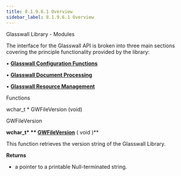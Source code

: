 ```yaml
---
title: 8.1.9.6.1 Overview
sidebar_label: 8.1.9.6.1 Overview
---
```


Glasswall Library - Modules

The interface for the Glasswall API is broken into three main sections covering the principle functionality provided by the library:

• [**Glasswall Configuration Functions**](https://docs.glasswallsolutions.com/sdk/rebuild/Content/API/Glasswall%20Configuration%20Functions.htm)

• [**Glasswall Document Processing**](https://docs.glasswallsolutions.com/sdk/rebuild/Content/API/Glasswall%20Document%20Processing.htm)

• [**Glasswall Resource Management**](https://docs.glasswallsolutions.com/sdk/rebuild/Content/API/Glasswall%20Resource%20Management.htm)

Functions

wchar\_t \* GWFileVersion (void)

GWFileVersion

**wchar\_t\* ** [**GWFileVersion**](https://docs.glasswallsolutions.com/sdk/rebuild/Content/API/Glasswall%20Library%20-%20Modules.htm#GWFileVe)** ( void )**

This function retrieves the version string of the Glasswall Library.

**Returns**

- a pointer to a printable Null-terminated string.